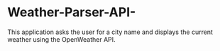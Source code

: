 # Weather-Parser-API-
This application asks the user for a city name and displays the current weather using the OpenWeather API.
